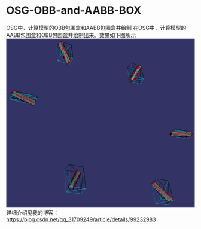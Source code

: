 # OSG-OBB-and-AABB-BOX
OSG中，计算模型的OBB包围盒和AABB包围盒并绘制
在OSG中，计算模型的AABB包围盒和OBB包围盒并绘制出来。效果如下图所示
![image](https://github.com/MeteorCh/OSG-OBB-and-AABB-BOX/blob/master/ScreenShoot/Snipaste_2019-08-11_22-04-23.png)
详细介绍见我的博客：https://blog.csdn.net/qq_31709249/article/details/99232983
